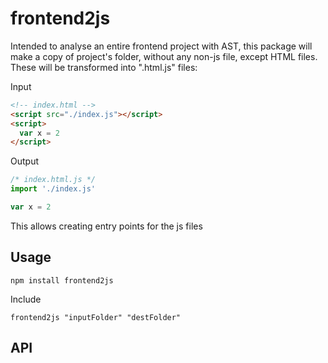 # frontend2js

Intended to analyse an entire frontend project with AST, this package will make a copy of project's folder, without any non-js file, except HTML files. These will be transformed into ".html.js" files:

Input

```html
<!-- index.html -->
<script src="./index.js"></script>
<script>
  var x = 2
</script>
```

Output

```js
/* index.html.js */
import './index.js'

var x = 2
```

This allows creating entry points for the js files

## Usage

```shell
npm install frontend2js
```

Include

```
frontend2js "inputFolder" "destFolder"
```

## API


